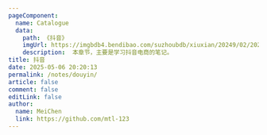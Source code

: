 ```yaml
---
pageComponent:
  name: Catalogue
  data:
    path: 《抖音》
    imgUrl: https://imgbdb4.bendibao.com/suzhoubdb/xiuxian/20249/02/2024902090636_27019.png
    description:  本章节，主要是学习抖音电商的笔记。
title: 抖音
date: 2025-05-06 20:20:13
permalink: /notes/douyin/
article: false
comment: false
editLink: false
author:
  name: MeiChen
  link: https://github.com/mtl-123
---
```

